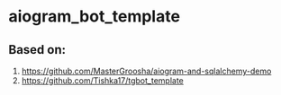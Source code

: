 # aiogram_bot_template
## Based on:
1) https://github.com/MasterGroosha/aiogram-and-sqlalchemy-demo
2) https://github.com/Tishka17/tgbot_template
